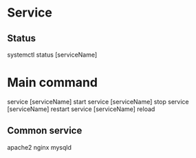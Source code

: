 # Service

## Status

systemctl status [serviceName]

# Main command

service [serviceName] start
service [serviceName] stop
service [serviceName] restart
service [serviceName] reload

## Common service

apache2
nginx
mysqld
